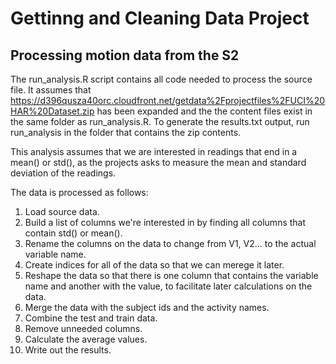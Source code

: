 # Gettinng and Cleaning Data Project
## Processing motion data from the S2

The run_analysis.R script contains all code needed to process the source file.  It assumes that https://d396qusza40orc.cloudfront.net/getdata%2Fprojectfiles%2FUCI%20HAR%20Dataset.zip has been expanded and the the content files exist in the same folder as run_analysis.R.  To generate the results.txt output, run run_analysis in the folder that contains the zip contents.

This analysis assumes that we are interested in readings that end in a mean() or std(), as the projects asks to measure the mean and standard deviation of the readings.

The data is processed as follows:
1. Load source data.
2. Build a list of columns we're interested in by finding all columns that contain std() or mean().
3. Rename the columns on the data to change from V1, V2... to the actual variable name.
4. Create indices for all of the data so that we can merege it later.
5. Reshape the data so that there is one column that contains the variable name and another with the value, to facilitate later calculations on the data.
6. Merge the data with the subject ids and the activity names.
7. Combine the test and train data.
8. Remove unneeded columns.
9. Calculate the average values.
10. Write out the results.

